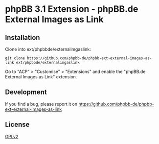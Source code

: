 # phpBB 3.1 Extension - phpBB.de External Images as Link

## Installation

Clone into ext/phpbbde/externalimgaslink:

    git clone https://github.com/phpbb-de/phpbb-ext-external-images-as-link ext/phpbbde/externalimgaslink

Go to "ACP" > "Customise" > "Extensions" and enable the "phpBB.de External Images as Link" extension.

## Development

If you find a bug, please report it on https://github.com/phpbb-de/phpbb-ext-external-images-as-link

## License

[GPLv2](license.txt)
